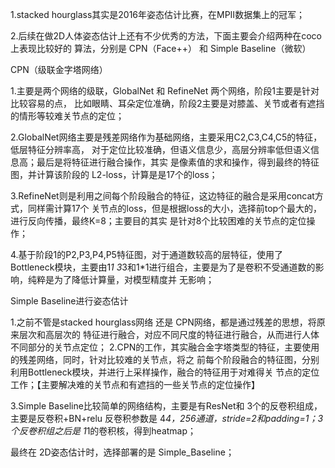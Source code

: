 1.stacked hourglass其实是2016年姿态估计比赛，在MPII数据集上的冠军；

2.后续在做2D人体姿态估计上还有不少优秀的方法，下面主要会介绍两种在coco上表现比较好的
算法，分别是 CPN（Face++） 和 Simple Baseline（微软）


CPN（级联金字塔网络）

1.主要是两个网络的级联，GlobalNet 和 RefineNet 两个网络，阶段1主要是针对比较容易的点，
比如眼睛、耳朵定位准确，阶段2主要是对膝盖、关节或者有遮挡的情形等较难关节点的定位；

2.GlobalNet网络主要是残差网络作为基础网络，主要采用C2,C3,C4,C5的特征，低层特征分辨率高，
对于定位比较准确，但语义信息少，高层分辨率低但语义信息高；最后是将特征进行融合操作，其实
是像素值的求和操作，得到最终的特征图，并计算该阶段的 L2-loss，计算是是17个的loss；

3.RefineNet则是利用之间每个阶段融合的特征，这边特征的融合是采用concat方式，同样需计算17个
关节点的loss，但是根据loss的大小，选择前top个最大的，进行反向传播，最终K=8；主要目的其实
是针对8个比较困难的关节点的定位操作；

4.基于阶段1的P2,P3,P4,P5特征图，对于通道数较高的层特征，使用了Bottleneck模块，主要由1*1
3*3和1*1进行组合，主要是为了是卷积不受通道数的影响，纯粹是为了降低计算量，对模型精度并
无影响；



Simple Baseline进行姿态估计

1.之前不管是stacked hourglass网络 还是 CPN网络，都是通过残差的思想，将原来层次和高层次的
特征进行融合，对应不同尺度的特征进行融合，从而进行人体不同部分的关节点定位；
2.CPN的工作，其实融合金字塔类型的特征，主要使用的残差网络，同时，针对比较难的关节点，将之
前每个阶段融合的特征图，分别利用Bottleneck模块，并进行上采样操作，融合的特征用于对难得关
节点的定位工作；【主要解决难的关节点和有遮挡的一些关节点的定位操作】

3.Simple Baseline比较简单的网络结构，主要是有ResNet和 3个的反卷积组成，主要是反卷积+BN+relu
反卷积参数是 4*4，256通道，stride=2和padding=1；3个反卷积组之后是 1*1的卷积核，得到heatmap；


最终在 2D姿态估计时，选择部署的是 Simple_Baseline；
